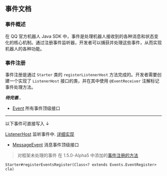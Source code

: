 ## 事件文档

### 事件概述

在 QQ 官方机器人 Java SDK 中，事件是处理机器人接收到的各种消息和状态变化的核心机制。通过注册事件监听器，开发者可以捕获并处理这些事件，从而实现机器人的各种功能。

### 事件注册

事件注册是通过 `Starter` 类的 `registerListenerHost` 方法完成的。开发者需要创建一个实现了 `ListenerHost` 接口的类，并在其中使用 `@EventReceiver` 注解标记事件处理方法。


**_待完善.._**

- [Event](../src/main/java/io/github/kloping/qqbot/api/event/Event.java) 所有事件顶级接口

<hr>
以下事件可直接写入 ↓

[ListenerHost](../src/main/java/io/github/kloping/qqbot/impl/ListenerHost.java) 监听事件中.
[详细实现](readme.md#事件注册)

- [MessageEvent](../src/main/java/io/github/kloping/qqbot/api/message/MessageEvent.java) 消息事件顶级接口
  
> 对框架未处理的事件 在 1.5.0-Alpha5 中添加的[事件注册的方法](../src/test/java/EventsRegisterTest.java)

    Starter#registerEventsRegister(Class<? extends Events.EventRegister> cla) 

